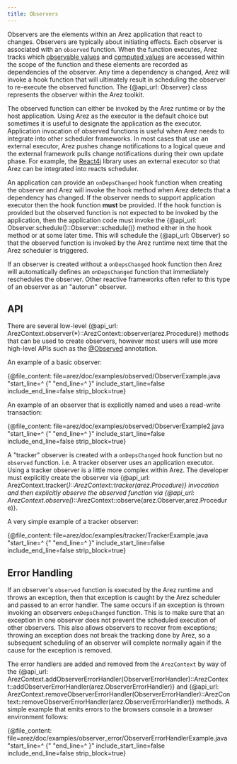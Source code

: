 ```yaml
---
title: Observers
---
```


Observers are the elements within an Arez application that react to changes. Observers are typically about
initiating effects. Each observer is associated with an `observed` function. When the function executes, Arez
tracks which [observable values](observable_values.md) and [computed values](computed_values.md) are accessed
within the scope of the function and these elements are recorded as dependencies of the observer. Any
time a dependency is changed, Arez will invoke a hook function that will ultimately result in scheduling
the observer to re-execute the observed function. The {@api_url: Observer} class represents the observer within
the Arez toolkit.

The observed function can either be invoked by the Arez runtime or by the host application. Using Arez as the
executor is the default choice but sometimes it is useful to designate the application as the executor.
Application invocation of observed functions is useful when Arez needs to integrate into other scheduler
frameworks. In most cases that use an external executor, Arez pushes change notifications to a logical queue
and the external framework pulls change notifications during their own update phase. For example, the
[React4j](https://react4j.github.io) library uses an external executor so that Arez can be integrated into
reacts scheduler.

An application can provide an `onDepsChanged` hook function when creating the observer and Arez will invoke
the hook method when Arez detects that a dependency has changed. If the observer needs to support application
executor then the hook function **must** be provided. If the hook function is provided but the observed function
is not expected to be invoked by the application, then the application code must invoke the
{@api_url: Observer.schedule()::Observer::schedule()} method either in the hook method or at some later time.
This will schedule the {@api_url: Observer} so that the observed function is invoked by the Arez runtime
next time that the Arez scheduler is triggered.

If an observer is created without a `onDepsChanged` hook function then Arez will automatically defines an
`onDepsChanged` function that immediately reschedules the observer. Other reactive frameworks often refer
to this type of an observer as an "autorun" observer.

## API

There are several low-level {@api_url: ArezContext.observer(*)::ArezContext::observer(arez.Procedure)}
methods that can be used to create observers, however most users will use more high-level APIs such as
the [@Observed](at_observed.md) annotation.

An example of a basic observer:

{@file_content: file=arez/doc/examples/observed/ObserverExample.java "start_line=^  {" "end_line=^  }" include_start_line=false include_end_line=false strip_block=true}

An example of an observer that is explicitly named and uses a read-write transaction:

{@file_content: file=arez/doc/examples/observed/ObserverExample2.java "start_line=^  {" "end_line=^  }" include_start_line=false include_end_line=false strip_block=true}

A "tracker" observer is created with a `onDepsChanged` hook function but no `observed` function. i.e. A
tracker observer uses an application executor. Using a tracker observer is a little more complex within Arez.
The developer must explicitly create the observer via {@api_url: ArezContext.tracker(*)::ArezContext::tracker(arez.Procedure)}
invocation and then explicitly observe the observed function via {@api_url: ArezContext.observe(*)::ArezContext::observe(arez.Observer,arez.Procedure)}.

A very simple example of a tracker observer:

{@file_content: file=arez/doc/examples/tracker/TrackerExample.java "start_line=^  {" "end_line=^  }" include_start_line=false include_end_line=false strip_block=true}

## Error Handling

If an observer's `observed` function is executed by the Arez runtime and throws an exception, then that exception
is caught by the Arez scheduler and passed to an error handler. The same occurs if an exception is thrown invoking
an observers `onDepsChanged` function. This is to make sure that an exception in one observer does not
prevent the scheduled execution of other observers. This also allows observers to recover from exceptions; throwing
an exception does not break the tracking done by Arez, so a subsequent scheduling of an observer will complete
normally again if the cause for the exception is removed.

The error handlers are added and removed from the `ArezContext` by way of the {@api_url: ArezContext.addObserverErrorHandler(ObserverErrorHandler)::ArezContext::addObserverErrorHandler(arez.ObserverErrorHandler)}
and {@api_url: ArezContext.removeObserverErrorHandler(ObserverErrorHandler)::ArezContext::removeObserverErrorHandler(arez.ObserverErrorHandler)}
methods. A simple example that emits errors to the browsers console in a browser environment follows:

{@file_content: file=arez/doc/examples/observer_error/ObserverErrorHandlerExample.java "start_line=^  {" "end_line=^  }" include_start_line=false include_end_line=false strip_block=true}
